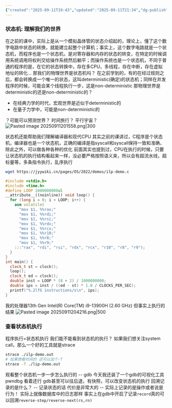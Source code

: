 ```yaml
---
{"created":"2025-09-11T19:43","updated":"2025-09-11T21:34","dg-publish":true,"permalink":"/Operating System/Lecture 10 状态机模型的应用/","dgPassFrontmatter":true,"noteIcon":""}
---
```


### 状态机: 理解我们的世界
在之前的课中，实际上是从一个模拟晶体管的状态介绍起的，理论上，懂了这个数字电路中状态的转换，就能建立起整个计算机；事实上，这个数字电路就是一个状态机，而程序也是一个状态机，是对寄存器和内存的状态的转变，在特定的时候调用系统调用将权利交给操作系统然后躺平；而操作系统也是一个状态机，不同于普通的程序的是，在它的状态转换中，存在多CPU，多线程，存在中断，存在虚拟地址的转化...
那我们的物理世界是状态机吗？ 在之前学到的，有的在经过规则之后，都会转换成一个唯一的状态，这叫deterministic(确定)的状态机；同样在并发程序的时候，可能会某个线程执行一步，这是non-deterministic
那物理世界是deterministic的还是non-deterministic的？
- 在经典力学的时代，宏观世界是近似于deterministic的
- 在量子力学中，可能是non-deterministic的

？可能可以预测世界？ 时间旅行？ 平行宇宙？
![Pasted image 20250911201558.png|300](/img/user/accessory/Pasted%20image%2020250911201558.png)

状态机还能帮助我们理解编译器和现代CPU
其实之前的课讲过，C程序是个状态机，编译器也是一个状态机，正确的编译是指syscall和syscall保持一致和准确，除此之外，可以做各种各种的优化
前面其实也提到过，CPU在执行的时候，只要让状态机的执行结构看起来一样，没必要严格按照语义来，所以会有超流水线，超标量等，多条指令执行，乱序执行
```bash
wget https://jyywiki.cn/pages/OS/2022/demos/ilp-demo.c
```

```cpp
#include <stdio.h>
#include <time.h>
#define LOOP 1000000000ul
__attribute__((noinline)) void loop() {
  for (long i = 0; i < LOOP; i++) {
    asm volatile(
      "mov $1, %%rax;"
      "mov $1, %%rdi;"
      "mov $1, %%rsi;"
      "mov $1, %%rdx;"
      "mov $1, %%rcx;"
      "mov $1, %%r10;"
      "mov $1, %%r8;"
      "mov $1, %%r9;"
    :::"rax", "rdi", "rsi", "rdx", "rcx", "r10", "r8", "r9");
  }
}
int main() {
  clock_t st = clock();
  loop();
  clock_t ed = clock();
  double inst = LOOP * (8 + 2) / 1000000000;
  double ips = inst / ((ed - st) * 1.0 / CLOCKS_PER_SEC);
  printf("%.2lfG instructions/s\n", ips);
}
```
我的处理器13th Gen Intel(R) Core(TM) i9-13900H (2.60 GHz)
但事实上执行的结果
![Pasted image 20250911204216.png|500](/img/user/accessory/Pasted%20image%2020250911204216.png)

### 查看状态机执行
程序执行=状态机执行
我们能不能看到状态机的执行？
如果我们想关注system call，那么一个好的工具就是strace
```bash
strace ./ilp-demo.out
# 如果想看时间的 还可以加个-T
strace -T ./lip-demo.out
```

观看整个状态机一步一步怎么执行的 -- gdb
今天我还装了一个gdb的可视化工具 pwndbg 看着还行
gdb甚至可以往后退，有快照，可以改变状态机的执行
回溯记录的是什么？ -- 记录状态的话 代价是非常大的 -- 实际上记录的是操作或者说是行为！ 实际上就像数据库中的日志那样
事实上在gdb中开启了记录`record`真的可以回溯`reverse-step/reverse-next(rs,rn)`


